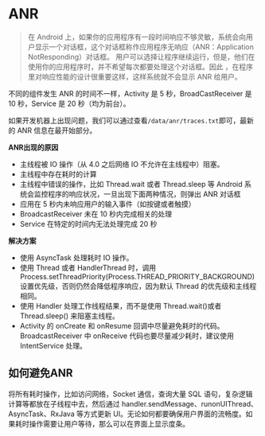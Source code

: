 # ANR

> 在 Android 上，如果你的应用程序有一段时间响应不够灵敏，系统会向用户显示一个对话框，这个对话框称作应用程序无响应（ANR：Application NotResponding）对话框。 用户可以选择让程序继续运行，但是，他们在使用你的应用程序时，并不希望每次都要处理这个对话框。因此 ，在程序里对响应性能的设计很重要这样，这样系统就不会显示 ANR 给用户。

不同的组件发生 ANR 的时间不一样，Activity 是 5 秒，BroadCastReceiver 是 10 秒，Service 是 20 秒（均为前台）。

如果开发机器上出现问题，我们可以通过查看`/data/anr/traces.txt`即可，最新的 ANR 信息在最开始部分。

**ANR出现的原因**

- 主线程被 IO 操作（从 4.0 之后网络 IO 不允许在主线程中）阻塞。 
- 主线程中存在耗时的计算 
- 主线程中错误的操作，比如 Thread.wait 或者 Thread.sleep 等 Android 系 统会监控程序的响应状况，一旦出现下面两种情况，则弹出 ANR 对话框
- 应用在 5 秒内未响应用户的输入事件（如按键或者触摸） 
- BroadcastReceiver 未在 10 秒内完成相关的处理 
- Service 在特定的时间内无法处理完成 20 秒

**解决方案**

- 使用 AsyncTask 处理耗时 IO 操作。 
- 使用 Thread 或者 HandlerThread 时，调用 Process.setThreadPriority(Process.THREAD_PRIORITY_BACKGROUND)设置优先级，否则仍然会降低程序响应，因为默认 Thread 的优先级和主线程相同。 
- 使用 Handler 处理工作线程结果，而不是使用 Thread.wait()或者 Thread.sleep() 来阻塞主线程。 
- Activity 的 onCreate 和 onResume 回调中尽量避免耗时的代码。 BroadcastReceiver 中 onReceive 代码也要尽量减少耗时，建议使用 IntentService 处理。

## 如何避免ANR

将所有耗时操作，比如访问网络，Socket 通信，查询大量 SQL 语句，复杂逻辑计算等都放在子线程中去，然后通过 handler.sendMessage、runonUIThread、 AsyncTask、RxJava 等方式更新 UI。无论如何都要确保用户界面的流畅度。如果耗时操作需要让用户等待，那么可以在界面上显示度条。


